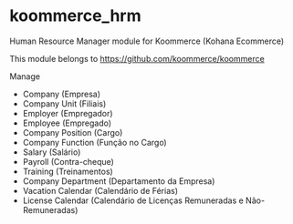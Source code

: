 koommerce_hrm
===============

Human Resource Manager module for Koommerce (Kohana Ecommerce)

This module belongs to https://github.com/koommerce/koommerce

Manage
- Company (Empresa)
- Company Unit (Filiais)
- Employer (Empregador)
- Employee (Empregado)
- Company Position (Cargo)
- Company Function (Função no Cargo)
- Salary (Salário)
- Payroll (Contra-cheque)
- Training (Treinamentos)
- Company Department (Departamento da Empresa)
- Vacation Calendar (Calendário de Férias)
- License Calendar (Calendário de Licenças Remuneradas e Não-Remuneradas)
